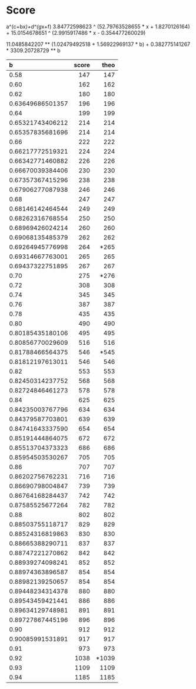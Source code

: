 # Score

a^(c+b*x)+d^(g*x+f)
3.84772598623 ^ (52.79763528655 * x + 1.8270126164) + 15.0154678651 ^ (2.9915917486 * x - 0.354477260029)

11.0485842207 ** (1.02479492518 + 1.56922969137 * b) + 0.382775141267 * 3309.20728729 ** b

| b                | score |  theo | 
|:-----------------|------:|------:|
| 0.58             |   147 |   147 |
| 0.60             |   162 |   162 |
| 0.62             |   180 |   180 |
| 0.63649686501357 |   196 |   196 |
| 0.64             |   199 |   199 |
| 0.65321743406212 |   214 |   214 |
| 0.65357835681696 |   214 |   214 |
| 0.66             |   222 |   222 |
| 0.66217772519321 |   224 |   224 |
| 0.66342771460882 |   226 |   226 |
| 0.66670039384406 |   230 |   230 |
| 0.67357367415296 |   238 |   238 |
| 0.67906277087938 |   246 |   246 |
| 0.68             |   247 |   247 |
| 0.68146142464544 |   249 |   249 |
| 0.68262316768554 |   250 |   250 |
| 0.68969426024214 |   260 |   260 |
| 0.69068135485379 |   262 |   262 |
| 0.69264945776998 |   264 |  *265 |
| 0.69314667763001 |   265 |   265 |
| 0.69437322751895 |   267 |   267 |
| 0.70             |   275 |  *276 |
| 0.72             |   308 |   308 |
| 0.74             |   345 |   345 |
| 0.76             |   387 |   387 |
| 0.78             |   435 |   435 |
| 0.80             |   490 |   490 |
| 0.80185435180106 |   495 |   495 |
| 0.80856770029609 |   516 |   516 |
| 0.81788466564375 |   546 |  *545 |
| 0.81812197613011 |   546 |   546 |
| 0.82             |   553 |   553 |
| 0.82450314237752 |   568 |   568 |
| 0.82724846461273 |   578 |   578 |
| 0.84             |   625 |   625 |
| 0.84235003767796 |   634 |   634 |
| 0.84379587703801 |   639 |   639 |
| 0.84741643337590 |   654 |   654 |
| 0.85191444864075 |   672 |   672 |
| 0.85513704373323 |   686 |   686 |
| 0.85954503530267 |   705 |   705 |
| 0.86             |   707 |   707 |
| 0.86202756762231 |   716 |   716 |
| 0.86690798004847 |   739 |   739 |
| 0.86764168284437 |   742 |   742 |
| 0.87585525677264 |   782 |   782 |
| 0.88             |   802 |   802 |
| 0.88503755118717 |   829 |   829 |
| 0.88524316819863 |   830 |   830 |
| 0.88665388290711 |   837 |   837 |
| 0.88747221270862 |   842 |   842 |
| 0.88939274098241 |   852 |   852 |
| 0.88974363896587 |   854 |   854 |
| 0.88982139250657 |   854 |   854 |
| 0.89448234314378 |   880 |   880 |
| 0.89543459421441 |   886 |   886 |
| 0.89634129748981 |   891 |   891 |
| 0.89727867445196 |   896 |   896 |
| 0.90             |   912 |   912 |
| 0.90085991531891 |   917 |   917 |
| 0.91             |   973 |   973 |
| 0.92             |  1038 | *1039 |
| 0.93             |  1109 |  1109 |
| 0.94             |  1185 |  1185 |